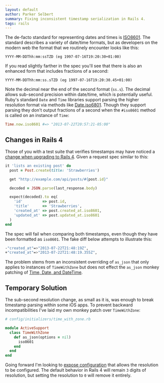 ```yaml
---
layout: default
author: Parker Selbert
summary: Fixing inconsistent timestamp serialization in Rails 4.
tags: rails
---
```


The de-facto standard for representing dates and times is [ISO8601][0]. The
standard describes a variety of date/time formats, but as developers on the
modern web the format that we routinely encounter looks like this:

```
YYYY-MM-DDThh:mm:ssTZD (eg 1997-07-16T19:20:30+01:00)
```

If you read slightly farther in the spec you'll see that there is also an
enhanced form that includes fractions of a second:

```
YYYY-MM-DDThh:mm:ss.sTZD (eg 1997-07-16T19:20:30.45+01:00)
```

Note the decimal near the end of the second format (`ss.s`). The decimal allows
sub-second precision within date/time, which is potentially useful. Ruby's
standard `Date` and `Time` libraries support parsing the higher resolution
format via methods like [Date.iso6801][1]. Though they support parsing they don't
output fractions of a second when the `#iso8601` method is called on an
instance of `Time`:

```ruby
Time.now.iso8601 #=> "2013-07-22T20:57:21-05:00"
```

## Changes in Rails 4

Those of you with a test suite that verifies timestamps may have noticed a
[change when upgrading to Rails 4][2]. Given a request spec similar to this:

```ruby
it 'lists an existing post' do
  post = Post.create(title: 'Strawberries')

  get "http://example.com/api/posts/#{post.id}"

  decoded = JSON.parse(last_response.body)

  expect(decoded).to eq(
    'id'         => post.id,
    'title'      => 'Strawberries',
    'created_at' => post.created_at.iso8601,
    'updated_at' => post.updated_at.iso8601
  )
end
```

The spec will fail when comparing both timestamps, even though they have been
formatted as `iso8601`. The fake diff below attempts to illustrate this:

```bash
-"created_at"=>"2013-07-22T21:48:19Z",
+"created_at"=>"2013-07-22T21:48:19.355Z",
```

The problem stems from an inconsistent overriding of `as_json` that only
applies to instances of `TimeWithZone` but does not effect the `as_json` monkey
patching of [Time, Date, and DateTime][3].

## Temporary Solution

The sub-second resolution change, as small as it is, was enough to break
timestamp parsing within some iOS apps. To prevent backward incompatibilities
I've laid my own monkey patch over `TimeWithZone`:

```ruby
# config/initializers/time_with_zone.rb

module ActiveSupport
  class TimeWithZone
    def as_json(options = nil)
      iso8601
    end
  end
end
```

Going forward I'm looking to [expose configuration][4] that allows the
resolution to be configured. The default behavior in Rails 4 will remain `3`
digits of resolution, but setting the resolution to `0` will remove it
entirely.

[0]: http://www.w3.org/TR/NOTE-datetime
[1]: http://ruby-doc.org/stdlib-2.0/libdoc/date/rdoc/Date.html#method-c-_iso8601
[2]: https://github.com/rails/rails/commit/28ab79d7c579fa1d76ac868be02b38b02818428a
[3]: https://github.com/rails/rails/blob/master/activesupport/lib/active_support/json/encoding.rb#L316
[4]: https://github.com/rails/rails/pull/11464
